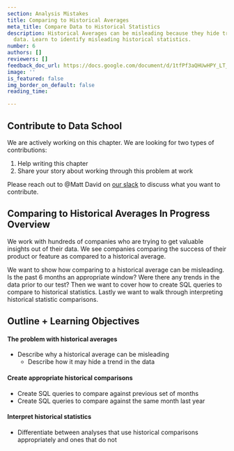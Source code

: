 ```yaml
---
section: Analysis Mistakes
title: Comparing to Historical Averages
meta_title: Compare Data to Historical Statistics
description: Historical Averages can be misleading because they hide trends in the
  data. Learn to identify misleading historical statistics.
number: 6
authors: []
reviewers: []
feedback_doc_url: https://docs.google.com/document/d/1tfPf3aQHUwHPY_LT_leT6OE3IYczwfXVCt8u9AtPdJo/edit?usp=sharing
image: ''
is_featured: false
img_border_on_default: false
reading_time: 

---
```

## Contribute to Data School

We are actively working on this chapter. We are looking for two types of contributions:

1. Help writing this chapter
2. Share your story about working through this problem at work

Please reach out to @Matt David on [our slack](https://join.slack.com/t/thedataschool/shared_invite/enQtNjAyMTM1MTk1MzQ4LWVhNGQ5NWE1NzBiMTYyZDAxMTA0OWEwZTg5NDQ4MTA2YTIwZWEzMTBiNGNkZmFhODEzNGZmYTBjYzk1NjMyZTY) to discuss what you want to contribute.

## Comparing to Historical Averages In Progress Overview

We work with hundreds of companies who are trying to get valuable insights out of their data. We see companies comparing the success of their product or feature as compared to a historical average.

We want to show how comparing to a historical average can be misleading. Is the past 6 months an appropriate window? Were there any trends in the data prior to our test? Then we want to cover how to create SQL queries to compare to historical statistics. Lastly we want to walk through interpreting historical statistic comparisons.

## Outline + Learning Objectives

#### The problem with historical averages

* Describe why a historical average can be misleading
  * Describe how it may hide a trend in the data

#### Create appropriate historical comparisons

* Create SQL queries to compare against previous set of months
* Create SQL queries to compare against the same month last year

#### Interpret historical statistics

* Differentiate between analyses that use historical comparisons appropriately and ones that do not